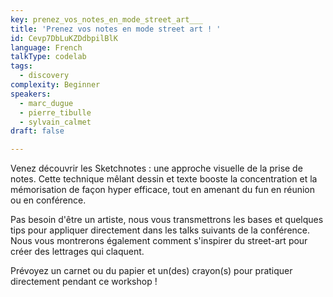 ```yaml
---
key: prenez_vos_notes_en_mode_street_art___
title: 'Prenez vos notes en mode street art ! '
id: Cevp7DbLuKZDdbpilBlK
language: French
talkType: codelab
tags:
  - discovery
complexity: Beginner
speakers:
  - marc_dugue
  - pierre_tibulle
  - sylvain_calmet
draft: false

---
```


Venez découvrir les Sketchnotes : une approche visuelle de la prise de notes. Cette technique mêlant dessin et texte booste la concentration et la mémorisation de façon hyper efficace, tout en amenant du fun en réunion ou en conférence. 

Pas besoin d'être un artiste, nous vous transmettrons les bases et quelques tips pour appliquer directement dans les talks suivants de la conférence. Nous vous montrerons également comment s'inspirer du street-art pour créer des lettrages qui claquent. 

Prévoyez un carnet ou du papier et un(des) crayon(s) pour pratiquer directement pendant ce workshop !
